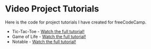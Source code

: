 # Video Project Tutorials

Here is the code for project tutorials I have created for freeCodeCamp. 

* Tic-Tac-Toe - [Watch the full tutorial!](https://youtu.be/P2TcQ3h0ipQ)
* Game of Life - [Watch the full tutorial!](https://youtu.be/PM0_Er3SvFQ)
* Notable - [Watch the full tutorial!](https://youtu.be/fsCjFHuMXj0)
